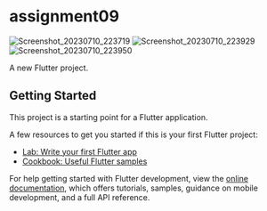 # assignment09
![Screenshot_20230710_223719](https://github.com/BIPLOB-SHIL/Ostad_Flutter_Batch_03-Assignment09/assets/112534902/f3c0d04b-ef48-473b-97cd-a2626e81af92)
![Screenshot_20230710_223929](https://github.com/BIPLOB-SHIL/Ostad_Flutter_Batch_03-Assignment09/assets/112534902/39a7d7e2-92a8-4695-848b-7233c96a40d6)
![Screenshot_20230710_223950](https://github.com/BIPLOB-SHIL/Ostad_Flutter_Batch_03-Assignment09/assets/112534902/5df58c92-e281-460c-b697-0c7ee012d5f5)



A new Flutter project.

## Getting Started

This project is a starting point for a Flutter application.

A few resources to get you started if this is your first Flutter project:

- [Lab: Write your first Flutter app](https://docs.flutter.dev/get-started/codelab)
- [Cookbook: Useful Flutter samples](https://docs.flutter.dev/cookbook)

For help getting started with Flutter development, view the
[online documentation](https://docs.flutter.dev/), which offers tutorials,
samples, guidance on mobile development, and a full API reference.
